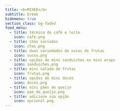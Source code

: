 ```yaml
---
title: <b>MIXED</b>
subtitle: break
hidemenu: true
section_class: bg-faded
food_menu:
  - title: térmica de café e leite
    icon: cafe.png
  - title: chás variados
    icon: chas.png
  - title: duas variedades de sucos de frutas
    icon: sucos.png
  - title: opções de mini sanduiches ou mini wraps
    icon: sanduiches.png
  - title: mini salada de frutas
    icon: frutas.png
  - title: opções de mini doces
    icon: doces.png
  - title: mini pães de queijo
    icon: pao_de_queijo.png
  - title: adicione sua opção
    icon: opcional.png
---
```


